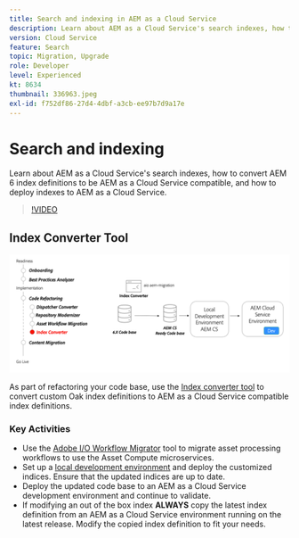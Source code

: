 ```yaml
---
title: Search and indexing in AEM as a Cloud Service
description: Learn about AEM as a Cloud Service's search indexes, how to convert AEM 6 index definitions, and how to deploy indexes.
version: Cloud Service
feature: Search
topic: Migration, Upgrade
role: Developer
level: Experienced
kt: 8634
thumbnail: 336963.jpeg
exl-id: f752df86-27d4-4dbf-a3cb-ee97b7d9a17e
---
```

# Search and indexing

Learn about AEM as a Cloud Service's search indexes, how to convert AEM 6 index definitions to be AEM as a Cloud Service compatible, and how to deploy indexes to AEM as a Cloud Service.

>[!VIDEO](https://video.tv.adobe.com/v/336963/?quality=12&learn=on)

## Index Converter Tool

![Index Converter Tool](./assets/index-converter.png)

As part of refactoring your code base, use the [Index converter tool](https://github.com/adobe/aio-cli-plugin-aem-cloud-service-migration#command-aio-aem-migrationindex-converter) to convert custom Oak index definitions to AEM as a Cloud Service compatible index definitions.

### Key Activities

* Use the [Adobe I/O Workflow Migrator](https://github.com/adobe/aio-cli-plugin-aem-cloud-service-migration#command-aio-aem-migrationindex-converter) tool to migrate asset processing workflows to use the Asset Compute microservices.
* Set up a [local development environment](https://experienceleague.adobe.com/docs/experience-manager-learn/cloud-service/local-development-environment-set-up/overview.html) and deploy the customized indices. Ensure that the updated indices are up to date.
* Deploy the updated code base to an AEM as a Cloud Service development environment and continue to validate.
* If modifying an out of the box index **ALWAYS** copy the latest index definition from an AEM as a Cloud Service environment running on the latest release. Modify the copied index definition to fit your needs.